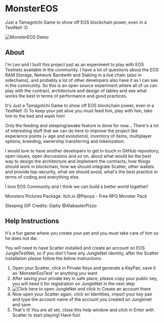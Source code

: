 # MonsterEOS

Just a Tamagotchi Game to show off EOS blockchain power, even in a TestNet! :D

![MonsterEOS Demo](https://github.com/leordev/monstereos/raw/master/public/images/demo.png)

## About

I'm Leo and I built this project just as an experiment to play with EOS Testnets available in the community. I have a lot of questions about the EOS RAM Storage, Network Bandwith and Staking in a live chain (also in sidechains), and probably a lot of other developers also have it as I can see in the community. So this is an open source experiment where all of us can play with the contract, architecture and design of tables and see what works the best in terms of performance and good practices.

It's Just a Tamagotchi Game to show off EOS blockchain power, even in a TestNet! :D
To keep your pet alive you must feed him, play with him, take him to the bed and wash him!

Only the feeding and sleeping/awake feature is done for now... There's a lot of interesting stuff that we can do here to improve the project like experience points (+ age and evolutions), inventory of items, multiplayer options, breeding, ownership transferring and tokenization.

I would love to have another developers to get in touch in GitHub repository, open issues, open discussions and so on, about what would be the best way to design the architecture and implement the contracts, how things should work in blockchain, how we should integrate Scatter, other wallets and provide top-security, what we should avoid, what's the best practice in terms of coding and everything else.

I love EOS Community and I think we can build a better world together!

Monsters Pictures Package: Itch.io @Pipoya - Free RPG Monster Pack

Sleeping GIF Credits: Giphy @AlabasterPizzo

## Help Instructions

It's a fun game where you create your pet and you must take care of him so he does not die.

You will need to have Scatter installed and create an account on EOS JungleTestNet, so if you don't have any JungleNet identity, after the Scatter installation please follow the below instructions:

1. Open your Scatter, click in Private Keys and generate a KeyPair, save it as 'MonsterEosTest' or anything you want
1. After saving your private key in safe place, please copy your public key, you will need it for registration on JungleNet in the next step
1. ![Click here to open JungleNet and click in Create an account there](http://dev.cryptolions.io)
1. Now open your Scatter again, click on Identities, import your key pair and type the account name of the account you created on Junglenet and save
1. That's it! You are all set, close this help window and click in Enter with Scatter to start playing! Have fun!
